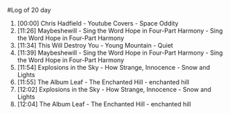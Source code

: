 #Log of 20 day

1. [00:00] Chris Hadfield - Youtube Covers - Space Oddity
1. [11:26] Maybeshewill - Sing the Word Hope in Four-Part Harmony - Sing the Word Hope in Four-Part Harmony
1. [11:34] This Will Destroy You - Young Mountain - Quiet
1. [11:39] Maybeshewill - Sing the Word Hope in Four-Part Harmony - Sing the Word Hope in Four-Part Harmony
1. [11:54] Explosions in the Sky - How Strange, Innocence - Snow and Lights
1. [11:55] The Album Leaf - The Enchanted Hill - enchanted hill
1. [12:02] Explosions in the Sky - How Strange, Innocence - Snow and Lights
1. [12:04] The Album Leaf - The Enchanted Hill - enchanted hill
